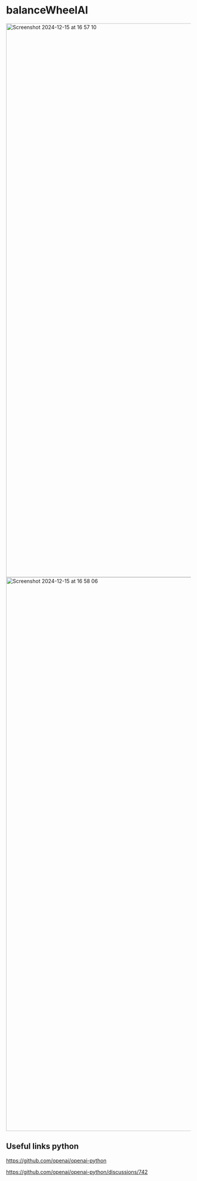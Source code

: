 # balanceWheelAI

<img width="1512" alt="Screenshot 2024-12-15 at 16 57 10" src="https://github.com/user-attachments/assets/8bcbddca-f5f5-4833-bd2f-40abb1d62a98" />
<img width="1512" alt="Screenshot 2024-12-15 at 16 58 06" src="https://github.com/user-attachments/assets/d6a3da30-069a-43df-8c83-612548400a61" />


## Useful links python

https://github.com/openai/openai-python

https://github.com/openai/openai-python/discussions/742
